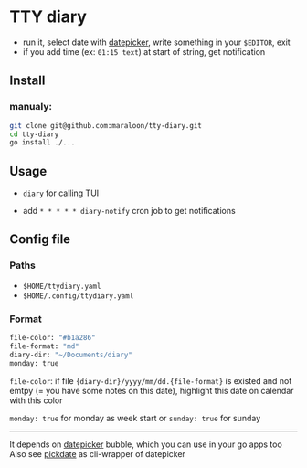 # TTY diary

- run it, select date with [datepicker](https://github.com/maraloon/datepicker), write something in your `$EDITOR`, exit
- if you add time (ex: `01:15 text`) at start of string, get notification

## Install

### manualy:

```bash
git clone git@github.com:maraloon/tty-diary.git
cd tty-diary
go install ./...
```


## Usage

- `diary` for calling TUI

- add `* * * * * diary-notify` cron job to get notifications

## Config file

### Paths

- `$HOME/ttydiary.yaml`
- `$HOME/.config/ttydiary.yaml`

### Format

```sh
file-color: "#b1a286"
file-format: "md"
diary-dir: "~/Documents/diary"
monday: true
```

`file-color`: if file `{diary-dir}/yyyy/mm/dd.{file-format}` is existed and not emtpy (= you have some notes on this date), highlight this date on calendar with this color

`monday: true` for monday as week start or `sunday: true` for sunday

---

It depends on [datepicker](https://github.com/maraloon/datepicker) bubble, which you can use in your go apps too
Also see [pickdate](https://github.com/maraloon/pickdate) as cli-wrapper of datepicker
